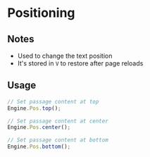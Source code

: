 # Positioning

## Notes
* Used to change the text position
* It's stored in `V` to restore after page reloads

## Usage
```js
// Set passage content at top
Engine.Pos.top();

// Set passage content at center
Engine.Pos.center();

// Set passage content at bottom
Engine.Pos.bottom();
```
